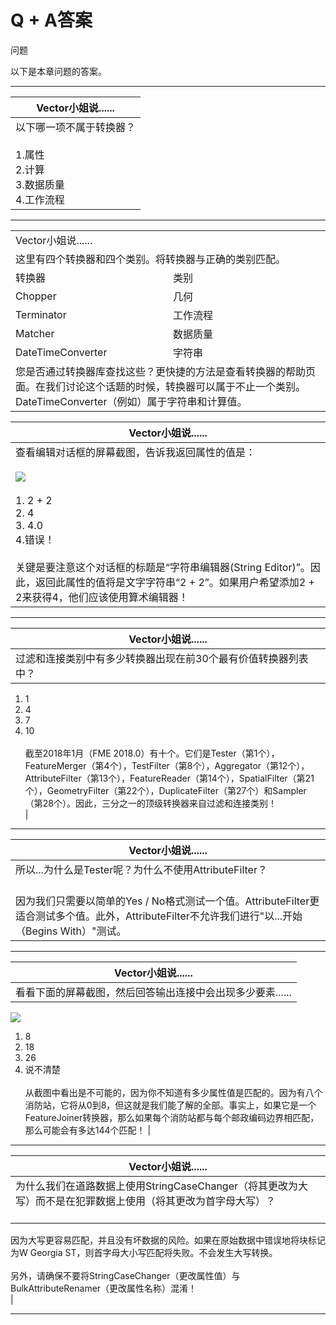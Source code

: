 # Q + A答案

 问题

以下是本章问题的答案。

---

| Vector小姐说...... |
|--- |
| 以下哪一项不属于转换器？<br><br>1.属性<br>  2.计算<br>  3.数据质量<br>  4.工作流程<br>    |

---

<table>
<tr>
<td colspan="2">
<font style="vertical-align: inherit;">
Vector小姐说......
</font></td>
</tr>
<tr>
<td colspan="2"><font style="vertical-align: inherit;">
这里有四个转换器和四个类别。</font><font style="vertical-align: inherit;">将转换器与正确的类别匹配。
</font>
 </td>
</tr>
<tr><td width="50%"><font style="vertical-align: inherit;">转换器</font></td><td><font style="vertical-align: inherit;">类别</font></td></tr>
<tr><td><font style="vertical-align: inherit;">Chopper</font></td><td><font style="vertical-align: inherit;">几何</font></font></td></tr>
<tr><td><font style="vertical-align: inherit;">Terminator</font></td><td><font style="vertical-align: inherit;">工作流程</font></td></tr>
<tr><td><font style="vertical-align: inherit;">Matcher</font></td><td><font style="vertical-align: inherit;">数据质量</font></td></tr>
<tr><td><font style="vertical-align: inherit;">DateTimeConverter</font></td><td><font style="vertical-align: inherit;">字符串</font></td></tr>
<tr>
<td colspan="2"><font style="vertical-align: inherit;">
您是否通过转换器库查找这些？更快捷的方法是查看转换器的帮助页面。在我们讨论这个话题的时候，转换器可以属于不止一个类别。DateTimeConverter（例如）属于字符串和计算值。</font>
 </td>
</tr>
</table>

| Vector小姐说...... |
| --- |
| 查看编辑对话框的屏幕截图，告诉我返回属性的值是：<br><br><img src="./Images/Img4.021.AttributeManagerMissVectorQuestion.png"><br><br>1. 2 + 2<br>2. 4<br>3. 4.0<br>4.错误！<br><br>关键是要注意这个对话框的标题是“字符串编辑器\(String Editor\)”。因此，返回此属性的值将是文字字符串“2 + 2”。如果用户希望添加2 + 2来获得4，他们应该使用算术编辑器！ |

---

| Vector小姐说......  |
| --- |
| 过滤和连接类别中有多少转换器出现在前30个最有价值转换器列表中？<br> 
1. 1<br>  
2. 4<br>  
3. 7<br> 
4. 10<br><br>截至2018年1月（FME 2018.0）有十个。它们是Tester（第1个），FeatureMerger（第4个），TestFilter（第8个），Aggregator（第12个），AttributeFilter（第13个），FeatureReader（第14个），SpatialFilter（第21个），GeometryFilter（第22个），DuplicateFilter（第27个）和Sampler （第28个）。因此，三分之一的顶级转换器来自过滤和连接类别！<br>   |

---

| Vector小姐说......   |
| --- |
| 所以...为什么是Tester呢？为什么不使用AttributeFilter？<br><br>  
因为我们只需要以简单的Yes / No格式测试一个值。AttributeFilter更适合测试多个值。此外，AttributeFilter不允许我们进行"以...开始（Begins With）"测试。   |

---

| Vector小姐说...... |
| --- |
| 看看下面的屏幕截图，然后回答输出连接中会出现多少要素......  <br> 
[![](../../.gitbook/assets/img4.061.featuremergerquestion.png)](https://github.com/safesoftware/FMETraining/blob/Desktop-Basic-2018/DesktopBasic4Transformers/Images/Img4.061.FeatureMergerQuestion.png)  <br>
1. 8  
2. 18  
3. 26  
4. 说不清楚<br><br>
从截图中看出是不可能的，因为你不知道有多少属性值是匹配的。因为有八个消防站，它将从0到8，但这就是我们能了解的全部。事实上，如果它是一个FeatureJoiner转换器，那么如果每个消防站都与每个邮政编码边界相匹配，那么可能会有多达144个匹配！   |

---

| Vector小姐说...... |
| --- |
| 为什么我们在道路数据上使用StringCaseChanger（将其更改为大写）而不是在犯罪数据上使用（将其更改为首字母大写）？<br><br>
因为大写更容易匹配，并且没有坏数据的风险。如果在原始数据中错误地将块标记为W Georgia ST，则首字母大小写匹配将失败。不会发生大写转换。<br><br>
另外，请确保不要将StringCaseChanger（更改属性值）与BulkAttributeRenamer（更改属性名称）混淆！<br>
|

---
